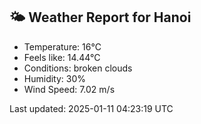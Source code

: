 <!-- WEATHER-START -->
## 🌤 Weather Report for Hanoi

- Temperature: 16°C
- Feels like: 14.44°C
- Conditions: broken clouds
- Humidity: 30%
- Wind Speed: 7.02 m/s

Last updated: 2025-01-11 04:23:19 UTC
<!-- WEATHER-END -->
